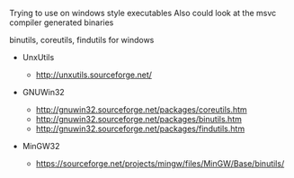 
Trying to use on windows style executables
Also could look at the msvc compiler generated binaries

binutils, coreutils, findutils for windows

* UnxUtils
    * http://unxutils.sourceforge.net/

* GNUWin32
    * http://gnuwin32.sourceforge.net/packages/coreutils.htm
    * http://gnuwin32.sourceforge.net/packages/binutils.htm
    * http://gnuwin32.sourceforge.net/packages/findutils.htm

* MinGW32
    * https://sourceforge.net/projects/mingw/files/MinGW/Base/binutils/

